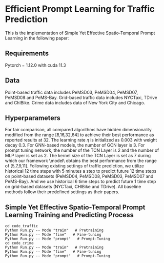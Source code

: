 # Efficient Prompt Learning for Traffic Prediction #
This is the implementation of Simple Yet Effective Spatio-Temporal Prompt Learning in the following paper:

## Requirements ##
Pytorch = 1.12.0 with cuda 11.3

## Data ##
Point-based traffic data includes PeMSD03, PeMSD04, PeMSD07, PeMSD08 and PeMS-Bay. Grid-based traffic data includes NYCTaxi, TDrive and ChIBike.  Crime data includes data of New York City and Chicago.



## Hyperparameters ##
For fair comparison, all compared algorithms have hidden dimensionality modified from the range [8,16,32,64] to achieve their best performance as reported results at 32. The learning rate $\eta$ is initialized as 0.003 with weight decay 0.3. For GNN-based models, the number of GCN layer is 3. For prompt tuning network, the number of the TCN Layer is 2 and the number of MLP layer is set as 2. The kernel size of the TCN Layer is set as 7 during which our framework \model\ obtains the best performance from the range of [5,7,9,11]. Following existing settings of traffic prediction, we utilize historical 12 time steps with 5 minutes a step to predict future 12 time steps on point-based datasets (PeMSD04, PeMSD08, PeMSD03, PeMSD07 and PeMS-Bay). And we use historical 6 time steps to predict future 1 time step on grid-based datasets (NYCTaxi, CHIBike and TDrive). All baseline methods follow their predefined settings as their papers.  

## Simple Yet Effective Spatio-Temporal Prompt Learning Training and Predicting Process ##
    cd code_traffic
    Python Run.py -- Mode "train"   # Pretraining
    Python Run.py -- Mode "fine"   # Fine-tuning
    Python Run.py -- Mode "prompt"   # Prompt-Tuning
    cd code_crime
    Python Run.py -- Mode "train"   # Pretraining
    Python Run.py -- Mode "fine"   # Fine-tuning
    Python Run.py -- Mode "prompt"   # Prompt-Tuning










